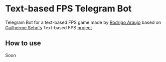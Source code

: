 Text-based FPS Telegram Bot
==============
Telegram Bot for a text-based FPS game made by [Rodrigo Araujo](http://www.dygufa.com/) based on [Guilherme Sehn's](http://www.guisehn.com/) Text-based FPS [project](https://github.com/guisehn/text-based-fps) 

How to use
----------

Soon